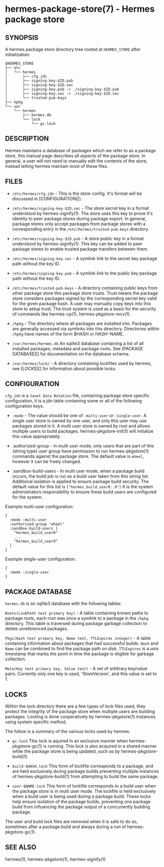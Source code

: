 hermes-package-store(7) - Hermes package store
===============================================

## SYNOPSIS

A hermes package store directory tree rooted at `HERMES_STORE` after initialization:

    $HERMES_STORE
    ├── etc
    │   └── hermes
    │       ├── cfg.jdn
    │       ├── signing-key-$ID.pub
    │       ├── signing-key-$ID.sec
    │       ├── signing-key.pub -> ./signing-key-$ID.pub
    │       ├── signing-key.sec -> ./signing-key-$ID.sec
    │       └── trusted-pub-keys
    ├── hpkg
    └── var
        └── hermes
            ├── hermes.db
            └── lock
                └── gc.lock

## DESCRIPTION

Hermes maintains a database of packages which we refer to as a package store, this manual page describes all aspects of the package store.
In general, a user will not need to manually edit the contents of the store, instead letting hermes maintain most of these files.

## FILES

* `/etc/hermes/cfg.jdn` - This is the store config. It's format will be discussed in [CONFIGURATION][].

* `/etc/hermes/signing-key-$ID.sec` - The store secret key in a format understood by hermes-signify(1).
  The store uses this key to prove it's identity to peer package stores during package export. In general, package stores
  only accept packages from package stores with a corresponding entry in the `/etc/hermes/trusted-pub-keys` directory.

* `/etc/hermes/signing-key-$ID.pub` - A store public key in a format understood by hermes-signify(1). This
  key can be added to peer package stores to enable trusted package transfers between them.

* `/etc/hermes/signing-key.sec` - A symlink link to the secret key package path without the key ID.

* `/etc/hermes/signing-key.pub` - A symlink link to the public key package path without the key ID.

* `/etc/hermes/trusted-pub-keys` - A directory containing public keys from other package store this package store trusts. Trust
  means the package store considers packages signed by the corresponding secret key valid for the given package hash.
  A user may manually copy keys into this store to setup trust. The trust system is used as a basis for the security of
  commands like hermes-cp(1), hermes-pkgstore-recv(1).

* `/hpkg` - The directory where all packages are installed into. Packages are generally accessed via symlinks into
  this directory. Directories within `/hpkg` have names of the form $HASH or $HASH-$NAME.

* `/var/hermes/hermes.db` An sqlite3 database containing a list of all installed packages, metadata and package roots.
  See [PACKAGE DATABASE][] for documentation on the database schema.

* `/var/hermes/lock/`  - A directory containing lockfiles used by hermes, see [LOCKS][] for information about
possible locks.


## CONFIGURATION

`cfg.jdn` is a `Janet Data Notation` file, containing package store specific configuration, it is a jdn table containing some or all of the following
configuration keys.

- `:mode` - The value should be one of `:multi-user` or `:single-user`. A single user store is owned by one user, and only this user may use packages stored in it.
  A multi user store is owned by root and allows multiple users to build packages. hermes-pkgstore-init(1) will initialize this value appropriately.

- :authorized-group - In multi user mode, only users that are part of this (string type) user group have permission to run hermes-pkgstore(1) commands against the package store.
  The default value is `wheel`, however it can be freely changed.

- :sandbox-build-users - In multi user mode, when a package build occurs, the build job is run as a build user taken from this string list. Additional isolation is applied to ensure
  package build security. The default value for this list is `["hermes_build_user0..9"]` It is the system administrators responsibility to ensure these build users are configured for
  the system.

Example multi-user configuration:

```
{
  :mode :multi-user
  :authorized-group "wheel"
  :sandbox-build-users [
    "hermes_build_user0"
    ...
    "hermes_build_user9"
  ]
}
```

Example single-user configuration:

```
{
  :mode :single-user
}
```

## PACKAGE DATABASE

`hermes.db` is an sqlite3 database with the following tables:

`Roots(LinkPath text primary key)` - A table containing known paths to package roots, each root was once a symlink to a package in the `/hpkg` directory. This table is traversed during package garbage collection
to delete unreferenced packages.

`Pkgs(Hash text primary key, Name text, TTLExpires integer)` - A table containing information about packages that had successful builds. `Hash` and `Name` can be 
combined to find the package path on disk. `TTLExpires` is a unix timestamp that marks the point in time the package is eligible for garbage collection.

`Meta(Key text primary key, Value text)` - A set of arbitrary key/value pairs. Currently only one key is used, 'StoreVersion', and this value is set to 1.

## LOCKS

Within the lock directory there are a few types of lock files used, they protect the integrity of the package store
when multiple users are building packages. Locking is done cooperatively by hermes-pkgstore(1) instances using system
specific method.

The follow is a summary of the various locks used by hermes.

- `gc.lock` This lock is aquired in an exclusive manner when hermes-pkgstore-gc(1) is running. This lock is also acquired in a shared
  manner while the package store is being updated, such as by hermes-pkgstore-build(1).

- `build-$HASH.lock` This form of lockfile corresponds to a package, and are held exclusively during package builds preventing multiple
  instances of hermes-pkgstore-build(1) from attempting to build the same package.

- `user-$NAME.lock` This form of lockfile corresponds to a build user when the package store is in multi user mode. The lockfile is held exclusively
  when a build user is being used during a package build. These locks help ensure isolation of the package builds, preventing one package build
  from influencing the package output of a concurrently building package.

The user and build lock files are removed when it is safe to do so, sometimes after a package build and always during a run of hermes-pkgstore-gc(1).

## SEE ALSO

hermes(1), hermes-pkgstore(1), hermes-signify(1)

